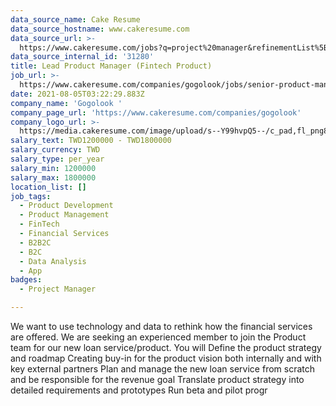 ```yaml
---
data_source_name: Cake Resume
data_source_hostname: www.cakeresume.com
data_source_url: >-
  https://www.cakeresume.com/jobs?q=project%20manager&refinementList%5Blang_name%5D%5B0%5D=English&refinementList%5Bsalary_type%5D=per_year&range%5Bsalary_range%5D%5Bmin%5D=1000000&page=2
data_source_internal_id: '31280'
title: Lead Product Manager (Fintech Product)
job_url: >-
  https://www.cakeresume.com/companies/gogolook/jobs/senior-product-manager-fintech-product
date: 2021-08-05T03:22:29.883Z
company_name: 'Gogolook '
company_page_url: 'https://www.cakeresume.com/companies/gogolook'
company_logo_url: >-
  https://media.cakeresume.com/image/upload/s--Y99hvpQ5--/c_pad,fl_png8,h_200,w_200/v1618254473/gi3vnzovbkfiqffe6fu7.png
salary_text: TWD1200000 - TWD1800000
salary_currency: TWD
salary_type: per_year
salary_min: 1200000
salary_max: 1800000
location_list: []
job_tags:
  - Product Development
  - Product Management
  - FinTech
  - Financial Services
  - B2B2C
  - B2C
  - Data Analysis
  - App
badges:
  - Project Manager

---
```


We want to use technology and data to rethink how the financial services are offered. We are seeking an experienced member to join the Product team for our new loan service/product. You will Define the product strategy and roadmap Creating buy-in for the product vision both internally and with key external partners Plan and manage the new loan service from scratch and be responsible for the revenue goal Translate product strategy into detailed requirements and prototypes Run beta and pilot progr